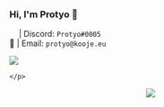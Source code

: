 ### Hi, I'm Protyo 👋
<img src="https://discord.com/assets/3437c10597c1526c3dbd98c737c2bcae.svg" height="13"> | Discord: `Protyo#0005` <br>
📨 | Email: `protyo@kooje.eu`

  <a href="https://github.com/protyodev">
    <img src="https://lanyard.cnrad.dev/api/717416034478456925"/>
     </a>
<p align="center">

	</p>

<p align="center">
	<img src="https://github-readme-stats.vercel.app/api?username=protyodev&include_all_commits=true&show_icons=true&hide_border=true&hide_title=true&count_private=true&theme=dark">
	
</p>
